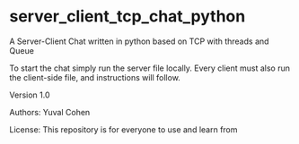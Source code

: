 # server_client_tcp_chat_python
A Server-Client Chat written in python based on TCP with threads and Queue

To start the chat simply run the server file locally. Every client must also run the client-side file, 
and instructions will follow.

Version 1.0

Authors: Yuval Cohen

License: This repository is for everyone to use and learn from
